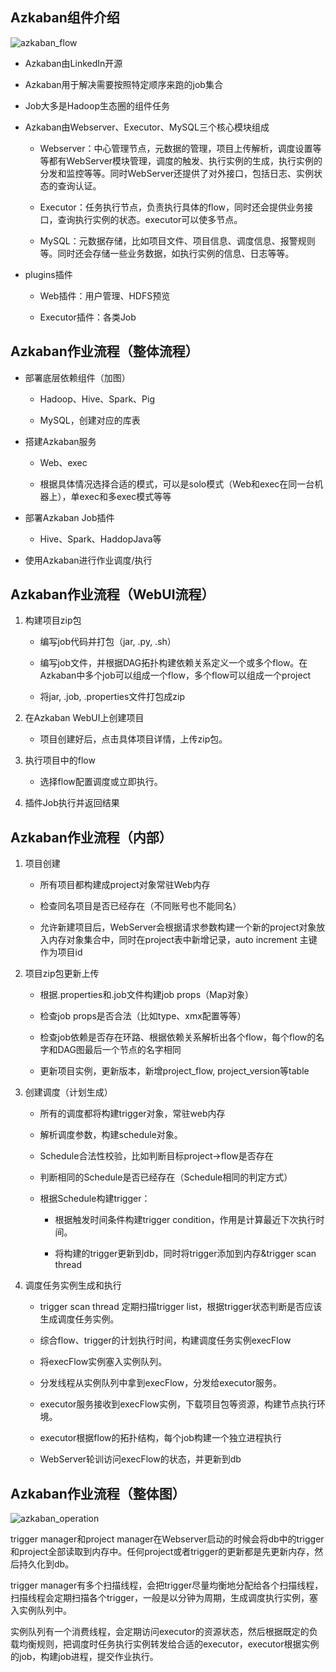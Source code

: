 ## Azkaban组件介绍

![azkaban_flow][1]

-  Azkaban由LinkedIn开源

-  Azkaban用于解决需要按照特定顺序来跑的job集合

-  Job大多是Hadoop生态圈的组件任务

-  Azkaban由Webserver、Executor、MySQL三个核心模块组成

    -  Webserver：中心管理节点，元数据的管理，项目上传解析，调度设置等等都有WebServer模块管理，调度的触发、执行实例的生成，执行实例的分发和监控等等。同时WebServer还提供了对外接口，包括日志、实例状态的查询认证。

    - Executor：任务执行节点，负责执行具体的flow，同时还会提供业务接口，查询执行实例的状态。executor可以使多节点。

    -  MySQL：元数据存储，比如项目文件、项目信息、调度信息、报警规则等。同时还会存储一些业务数据，如执行实例的信息、日志等等。

- plugins插件

    - Web插件：用户管理、HDFS预览

    - Executor插件：各类Job

## Azkaban作业流程（整体流程）

- 部署底层依赖组件（加图）

    - Hadoop、Hive、Spark、Pig

    - MySQL，创建对应的库表

- 搭建Azkaban服务

    - Web、exec

    - 根据具体情况选择合适的模式，可以是solo模式（Web和exec在同一台机器上），单exec和多exec模式等等

- 部署Azkaban Job插件

    - Hive、Spark、HaddopJava等

- 使用Azkaban进行作业调度/执行

## Azkaban作业流程（WebUI流程）

1. 构建项目zip包

    - 编写job代码并打包（jar, .py, .sh）

    - 编写job文件，并根据DAG拓扑构建依赖关系定义一个或多个flow。在Azkaban中多个job可以组成一个flow，多个flow可以组成一个project

    - 将jar, .job, .properties文件打包成zip

2. 在Azkaban WebUI上创建项目

    - 项目创建好后，点击具体项目详情，上传zip包。

3. 执行项目中的flow

    - 选择flow配置调度或立即执行。

4. 插件Job执行并返回结果

## Azkaban作业流程（内部）

1. 项目创建

    - 所有项目都构建成project对象常驻Web内存

    - 检查同名项目是否已经存在（不同账号也不能同名）

    - 允许新建项目后，WebServer会根据请求参数构建一个新的project对象放入内存对象集合中，同时在project表中新增记录，auto increment 主键作为项目id

2. 项目zip包更新上传

    - 根据.properties和.job文件构建job props（Map对象）

    - 检查job props是否合法（比如type、xmx配置等等）

    - 检查job依赖是否存在环路、根据依赖关系解析出各个flow，每个flow的名字和DAG图最后一个节点的名字相同

    - 更新项目实例，更新版本，新增project_flow, project_version等table

3. 创建调度（计划生成）

    - 所有的调度都将构建trigger对象，常驻web内存

    - 解析调度参数，构建schedule对象。

    - Schedule合法性校验，比如判断目标project->flow是否存在

    - 判断相同的Schedule是否已经存在（Schedule相同的判定方式）

    - 根据Schedule构建trigger：

        - 根据触发时间条件构建trigger condition，作用是计算最近下次执行时间。

        - 将构建的trigger更新到db，同时将trigger添加到内存&trigger scan thread

4. 调度任务实例生成和执行

    - trigger scan thread 定期扫描trigger list，根据trigger状态判断是否应该生成调度任务实例。

    - 综合flow、trigger的计划执行时间，构建调度任务实例execFlow

    - 将execFlow实例塞入实例队列。

    - 分发线程从实例队列中拿到execFlow，分发给executor服务。

    - executor服务接收到execFlow实例，下载项目包等资源，构建节点执行环境。

    - executor根据flow的拓扑结构，每个job构建一个独立进程执行

    - WebServer轮训访问execFlow的状态，并更新到db


## Azkaban作业流程（整体图）

![azkaban_operation][2]

trigger manager和project manager在Webserver启动的时候会将db中的trigger和project全部读取到内存中。任何project或者trigger的更新都是先更新内存，然后持久化到db。

trigger manager有多个扫描线程，会把trigger尽量均衡地分配给各个扫描线程，扫描线程会定期扫描各个trigger，一般是以分钟为周期，生成调度执行实例，塞入实例队列中。

实例队列有一个消费线程，会定期访问executor的资源状态，然后根据既定的负载均衡规则，把调度时任务执行实例转发给合适的executor，executor根据实例的job，构建job进程，提交作业执行。


[1]: https://github.com/jiaoqiyuan/163-bigdate-note/raw/master/%E5%A4%A7%E6%95%B0%E6%8D%AE%E8%B0%83%E5%BA%A6%E6%A1%86%E6%9E%B6%EF%BC%9AAzkaban/img/azkaban_flow.png
[2]: https://github.com/jiaoqiyuan/163-bigdate-note/raw/master/%E5%A4%A7%E6%95%B0%E6%8D%AE%E8%B0%83%E5%BA%A6%E6%A1%86%E6%9E%B6%EF%BC%9AAzkaban/img/azkaban_operation.png

